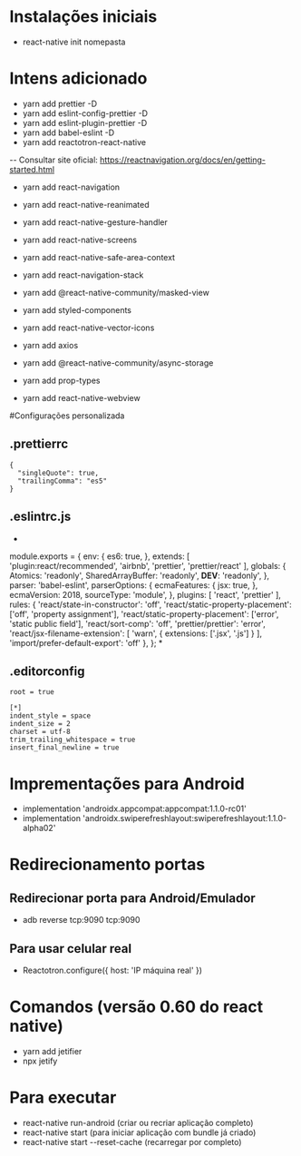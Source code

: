 # Instalações iniciais
- react-native init nomepasta

# Intens adicionado
- yarn add prettier -D
- yarn add eslint-config-prettier -D
- yarn add eslint-plugin-prettier -D
- yarn add babel-eslint -D
- yarn add reactotron-react-native

-- Consultar site oficial: https://reactnavigation.org/docs/en/getting-started.html
- yarn add react-navigation
- yarn add react-native-reanimated
- yarn add react-native-gesture-handler
- yarn add react-native-screens
- yarn add react-native-safe-area-context
- yarn add react-navigation-stack

- yarn add @react-native-community/masked-view
- yarn add styled-components
- yarn add react-native-vector-icons
- yarn add axios
- yarn add @react-native-community/async-storage
- yarn add prop-types
- yarn add react-native-webview

#Configurações personalizada
## .prettierrc
```
{
  "singleQuote": true,
  "trailingComma": "es5"
}
```

## .eslintrc.js
*
module.exports = {
  env: {
    es6: true,
  },
  extends: [
    'plugin:react/recommended',
    'airbnb',
    'prettier',
    'prettier/react'
  ],
  globals: {
    Atomics: 'readonly',
    SharedArrayBuffer: 'readonly',
    __DEV__: 'readonly',
  },
  parser: 'babel-eslint',
  parserOptions: {
    ecmaFeatures: {
      jsx: true,
    },
    ecmaVersion: 2018,
    sourceType: 'module',
  },
  plugins: [
    'react',
    'prettier'
  ],
  rules: {
    'react/state-in-constructor': 'off',
    'react/static-property-placement': ['off',
    'property assignment'],
    'react/static-property-placement': ['error',
    'static public field'],
    'react/sort-comp': 'off',
    'prettier/prettier': 'error',
    'react/jsx-filename-extension': [
      'warn',
      {
        extensions: ['.jsx', '.js']
      }
    ],
    'import/prefer-default-export': 'off'
  },
};
*

## .editorconfig
```
root = true

[*]
indent_style = space
indent_size = 2
charset = utf-8
trim_trailing_whitespace = true
insert_final_newline = true
```


# Imprementações para Android
- implementation 'androidx.appcompat:appcompat:1.1.0-rc01'
- implementation 'androidx.swiperefreshlayout:swiperefreshlayout:1.1.0-alpha02'


# Redirecionamento portas

 ## Redirecionar porta para Android/Emulador
 - adb reverse tcp:9090 tcp:9090

 ## Para usar celular real
- Reactotron.configure({ host: 'IP máquina real' })

# Comandos (versão 0.60 do react native)
- yarn add jetifier
- npx jetify

# Para executar
- react-native run-android (criar ou recriar aplicação completo)
- react-native start (para iniciar aplicação com bundle já criado)
- react-native start --reset-cache (recarregar por completo)
